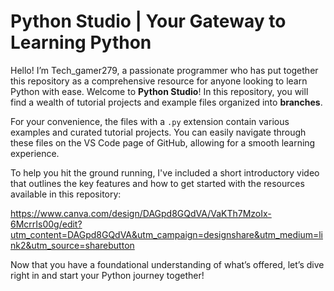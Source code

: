 # Python Studio | Your Gateway to Learning Python

Hello! I’m Tech_gamer279, a passionate programmer who has put together this repository as a comprehensive resource for anyone looking to learn Python with ease. Welcome to **Python Studio**! In this repository, you will find a wealth of tutorial projects and example files organized into **branches**. 

For your convenience, the files with a `.py` extension contain various examples and curated tutorial projects. You can easily navigate through these files on the VS Code page of GitHub, allowing for a smooth learning experience.

To help you hit the ground running, I've included a short introductory video that outlines the key features and how to get started with the resources available in this repository:

https://www.canva.com/design/DAGpd8GQdVA/VaKTh7MzoIx-6McrrIs00g/edit?utm_content=DAGpd8GQdVA&utm_campaign=designshare&utm_medium=link2&utm_source=sharebutton

Now that you have a foundational understanding of what’s offered, let’s dive right in and start your Python journey together!
